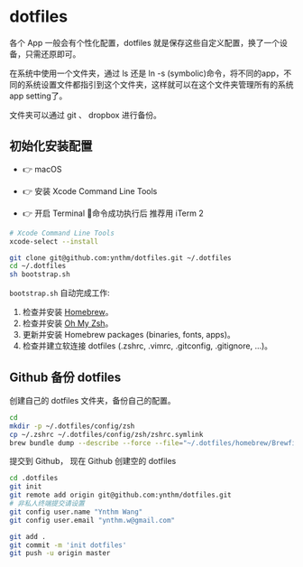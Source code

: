 # dotfiles

各个 App 一般会有个性化配置，dotfiles 就是保存这些自定义配置，换了一个设备，只需还原即可。

在系统中使用一个文件夹，通过 ls 还是 ln -s (symbolic)命令，将不同的app，不同的系统设置文件都指引到这个文件夹，这样就可以在这个文件夹管理所有的系统app setting了。

文件夹可以通过 git 、 dropbox 进行备份。



## 初始化安装配置

-  👉 macOS

-  👉 安装 Xcode Command Line Tools
-  👉 开启 Terminal   🤙命令成功执行后  推荐用 iTerm 2

```sh
# Xcode Command Line Tools
xcode-select --install

git clone git@github.com:ynthm/dotfiles.git ~/.dotfiles
cd ~/.dotfiles
sh bootstrap.sh
```

`bootstrap.sh` 自动完成工作:

1. 检查并安装 [Homebrew](http://brew.sh/)。
2. 检查并安装 [Oh My Zsh](http://ohmyz.sh/)。
3. 更新并安装 Homebrew packages (binaries, fonts, apps)。
4. 检查并建立软连接 dotfiles (.zshrc, .vimrc, .gitconfig, .gitignore, ...)。



## Github 备份 dotfiles

创建自己的  dotfiles 文件夹，备份自己的配置。

```sh
cd
mkdir -p ~/.dotfiles/config/zsh
cp ~/.zshrc ~/.dotfiles/config/zsh/zshrc.symlink
brew bundle dump --describe --force --file="~/.dotfiles/homebrew/Brewfile"
```



提交到 Github， 现在 Github 创建空的 dotfiles

```sh
cd .dotfiles
git init
git remote add origin git@github.com:ynthm/dotfiles.git
# 非私人终端提交请设置
git config user.name "Ynthm Wang"
git config user.email "ynthm.w@gmail.com"

git add .
git commit -m 'init dotfiles'
git push -u origin master
```
